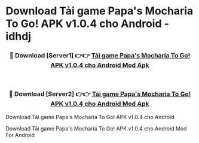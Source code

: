 # Download Tải game Papa's Mocharia To Go! APK v1.0.4 cho Android - idhdj


<div align="center">
<h3>🔴 Download [Server1] 👉👉 <a href="https://apk-comot.site?title=Tải_game_Papa's_Mocharia_To_Go!_APK_v1.0.4_cho_Android">Tải game Papa's Mocharia To Go! APK v1.0.4 cho Android Mod Apk</a></h3><br>
<h3>🔴 Download [Server2] 👉👉 <a href="https://apk-comot.site?title=Tải_game_Papa's_Mocharia_To_Go!_APK_v1.0.4_cho_Android">Tải game Papa's Mocharia To Go! APK v1.0.4 cho Android Mod Apk</a></h3>
</div>



Download Tải game Papa's Mocharia To Go! APK v1.0.4 cho Android 

Download Tải game Papa's Mocharia To Go! APK v1.0.4 cho Android Mod For Android
